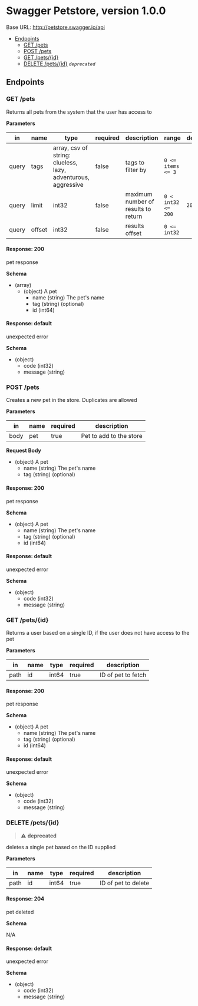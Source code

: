 # Swagger Petstore, version 1.0.0

Base URL: http://petstore.swagger.io/api

- [Endpoints](#endpoints)
  - [GET /pets](#get-pets)
  - [POST /pets](#post-pets)
  - [GET /pets/{id}](#get-petsid)
  - [DELETE /pets/{id}](#delete-petsid) _`deprecated`_

## Endpoints

### GET /pets

Returns all pets from the system that the user has access to

**Parameters**

| in    | name   | type                                                          | required | description                         | range              | default | unique |
|-------|--------|---------------------------------------------------------------|----------|-------------------------------------|--------------------|---------|--------|
| query | tags   | array, csv of string: clueless, lazy, adventurous, aggressive | false    | tags to filter by                   | `0 <= items <= 3`  |         | true   |
| query | limit  | int32                                                         | false    | maximum number of results to return | `0 < int32 <= 200` | `20`    |        |
| query | offset | int32                                                         | false    | results offset                      | `0 <= int32`       |         |        |

#### Response: 200

pet response

**Schema**

- (array)
  - (object) A pet
    - name (string) The pet's name
    - tag (string) (optional)
    - id (int64)

#### Response: default

unexpected error

**Schema**

- (object)
  - code (int32)
  - message (string)

### POST /pets

Creates a new pet in the store.  Duplicates are allowed

**Parameters**

| in   | name | required | description             |
|------|------|----------|-------------------------|
| body | pet  | true     | Pet to add to the store |

**Request Body**

- (object) A pet
  - name (string) The pet's name
  - tag (string) (optional)

#### Response: 200

pet response

**Schema**

- (object) A pet
  - name (string) The pet's name
  - tag (string) (optional)
  - id (int64)

#### Response: default

unexpected error

**Schema**

- (object)
  - code (int32)
  - message (string)

### GET /pets/{id}

Returns a user based on a single ID, if the user does not have access to the pet

**Parameters**

| in   | name | type  | required | description        |
|------|------|-------|----------|--------------------|
| path | id   | int64 | true     | ID of pet to fetch |

#### Response: 200

pet response

**Schema**

- (object) A pet
  - name (string) The pet's name
  - tag (string) (optional)
  - id (int64)

#### Response: default

unexpected error

**Schema**

- (object)
  - code (int32)
  - message (string)

### DELETE /pets/{id}

> :warning: **deprecated**

deletes a single pet based on the ID supplied

**Parameters**

| in   | name | type  | required | description         |
|------|------|-------|----------|---------------------|
| path | id   | int64 | true     | ID of pet to delete |

#### Response: 204

pet deleted

**Schema**

N/A

#### Response: default

unexpected error

**Schema**

- (object)
  - code (int32)
  - message (string)
